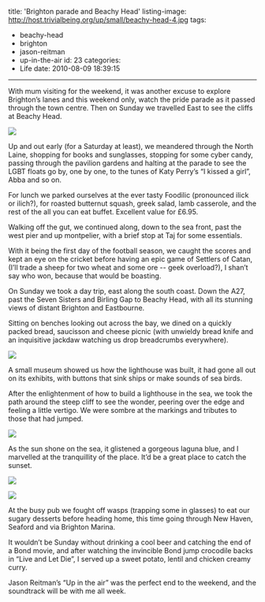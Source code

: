 title: 'Brighton parade and Beachy Head'
listing-image: http://host.trivialbeing.org/up/small/beachy-head-4.jpg
tags:
  - beachy-head
  - brighton
  - jason-reitman
  - up-in-the-air
id: 23
categories:
  - Life
date: 2010-08-09 18:39:15
---

With mum visiting for the weekend, it was another excuse to explore Brighton’s lanes and this weekend only, watch the pride parade as it passed through the town centre. Then on Sunday we travelled East to see the cliffs at Beachy Head.

[![](http://host.trivialbeing.org/up/small/beachy-head-1.jpg)](http://host.trivialbeing.org/up/beachy-head-1.jpg)

<!--more-->

Up and out early (for a Saturday at least), we meandered through the North Laine, shopping for books and sunglasses, stopping for some cyber candy, passing through the pavilion gardens and halting at the parade to see the LGBT floats go by, one by one, to the tunes of Katy Perry’s “I kissed a girl”, Abba and so on.

For lunch we parked ourselves at the ever tasty Foodilic (pronounced ilick  or ilich?), for roasted butternut squash, greek salad, lamb casserole, and the rest of the all you can eat buffet. Excellent value for £6.95.

Walking off the gut, we continued along, down to the sea front, past the west pier and up montpelier, with a brief stop at Taj for some essentials.

With it being the first day of the football season, we caught the scores and kept an eye on the cricket before having an epic game of Settlers of Catan, (I’ll trade a sheep for two wheat and some ore -- geek overload?), I shan’t say who won, because that would be boasting.

On Sunday we took a day trip, east along the south coast. Down the A27, past the Seven Sisters and Birling Gap to Beachy Head, with all its stunning views of distant Brighton and Eastbourne.

Sitting on benches looking out across the bay, we dined on a quickly packed bread, saucisson and cheese picnic (with unwieldy bread knife and an inquisitive jackdaw watching us drop breadcrumbs everywhere).

[![](http://host.trivialbeing.org/up/small/beachy-head-4.jpg)](http://host.trivialbeing.org/up/beachy-head-4.jpg)

A small museum showed us how the lighthouse was built, it had gone all out on its exhibits, with buttons that sink ships or make sounds of sea birds.

After the enlightenment of how to build a lighthouse in the sea, we took the path around the steep cliff to see the wonder, peering over the edge and feeling a little vertigo. We were sombre at the markings and tributes to those that had jumped.

[![](http://host.trivialbeing.org/up/small/beachy-head-6.jpg)](http://host.trivialbeing.org/up/beachy-head-6.jpg)

As the sun shone on the sea, it glistened a gorgeous laguna blue, and I marvelled at the tranquillity of the place. It’d be a great place to catch the sunset.

[![](http://host.trivialbeing.org/up/small/beachy-head-7.jpg)](http://host.trivialbeing.org/up/beachy-head-7.jpg)

[![](http://host.trivialbeing.org/up/small/beachy-head-8.jpg)](http://host.trivialbeing.org/up/beachy-head-8.jpg)

At the busy pub we fought off wasps (trapping some in glasses) to eat our sugary desserts before heading home, this time going through New Haven, Seaford and via Brighton Marina.

It wouldn’t be Sunday without drinking a cool beer and catching the end of a Bond movie, and after watching the invincible Bond jump crocodile backs in “Live and Let Die”, I served up a sweet potato, lentil and chicken creamy curry.

Jason Reitman’s “Up in the air” was the perfect end to the weekend, and the soundtrack will be with me all week.

<div style="text-align: center"><object width="500" height="306"><param name="movie" value="http://www.youtube.com/v/_m-Da8Tz4_E&amp;hl=en_GB&amp;fs=1?rel=0"></param><param name="allowFullScreen" value="true"></param><param name="allowscriptaccess" value="always"></param><embed src="http://www.youtube.com/v/_m-Da8Tz4_E&amp;hl=en_GB&amp;fs=1?rel=0" type="application/x-shockwave-flash" allowscriptaccess="always" allowfullscreen="true" width="500" height="306"></embed></object></div>

